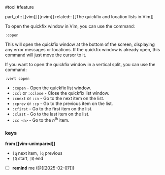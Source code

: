  #tool #feature 

 part_of:: [[vim]] [[nvim]]
 related:: [[The quickfix and location lists in Vim]]
 
  To open the quickfix window in Vim, you can use the command:

    :copen

  This will open the quickfix window at the bottom of the screen, displaying
  any error messages or locations. If the quickfix window is already open,
  this command will just move the cursor to it.

  If you want to open the quickfix window in a vertical split, you can use the
  command:

    :vert copen

- `:copen` - Open the quickfix list window.
- `:ccl` or `:cclose` - Close the quickfix list window.
- `:cnext` or `:cn` - Go to the next item on the list.
- `:cprev` or `:cp` - Go to the previous item on the list.
- `:cfirst` - Go to the first item on the list.
- `:clast` - Go to the last item on the list.
- `:cc <n>` - Go to the *n<sup>th</sup>* item.

### keys

**from [[vim-unimpared]]**
- `]q` next item, `[q` previous
- `[Q` start, `]Q` end

- [ ] **remind** me (@[[2025-02-07]])
